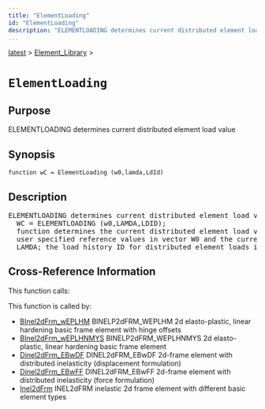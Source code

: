 ```yaml
---
title: "ElementLoading"
id: "ElementLoading"
description: "ELEMENTLOADING determines current distributed element load value"
...
```


<!-- <a name="_top"></a> -->
<!-- <div><a href="../../.autoindex.md">Home</a> &gt;  -->
 <a href="#">latest</a> &gt; <a href=".autoindex.md">Element_Library</a> &gt; 
<!-- ElementLoading.m</div> -->

<!--<table width="100%"><tr><td align="left"><a href="../../.autoindex.md"><img alt="<" border="0" src="../../left.png">&nbsp;Master index</a></td>
<td align="right"><a href=".autoindex.md">Index for latest\Element_Library&nbsp;<img alt=">" border="0" src="../../right.png"></a></td></tr></table>-->
# `ElementLoading`



## <a name="_name"></a>Purpose


ELEMENTLOADING determines current distributed element load value

<!-- <div class="box"><strong>ELEMENTLOADING determines current distributed element load value</strong></div> -->

## <a name="_synopsis"></a>Synopsis

`function wC = ElementLoading (w0,lamda,LdId)` 

## Description


<pre class="comment">ELEMENTLOADING determines current distributed element load value
  WC = ELEMENTLOADING (w0,LAMDA,LDID);
  function determines the current distributed element load values as the product of the
  user specified reference values in vector W0 and the current load factor(s) in row vector
  LAMDA; the load history ID for distributed element loads is specified in row vector LDID</pre>
<!-- <div class="fragment"><pre class="comment">ELEMENTLOADING determines current distributed element load value
  WC = ELEMENTLOADING (w0,LAMDA,LDID);
  function determines the current distributed element load values as the product of the
  user specified reference values in vector W0 and the current load factor(s) in row vector
  LAMDA; the load history ID for distributed element loads is specified in row vector LDID</pre></div> -->

<!-- crossreference -->
## <a name="_cross"></a>Cross-Reference Information

This function calls:
<ul style="list-style-image:url(../../matlabicon.gif)">
</ul>

This function is called by:
<ul style="list-style-image:url(../../matlabicon.gif)">
<li><a href="BInel2dFrm_wEPLHM.md" class="code" title="function BElemResp = BInel2dFrm_wEPLHM (action,L,BElemData,BElemState)">BInel2dFrm_wEPLHM</a>	BINELP2dFRM_WEPLHM 2d elasto-plastic, linear hardening basic frame element with hinge offsets</li><li><a href="BInel2dFrm_wEPLHNMYS.md" class="code" title="function BElemResp = BInel2dFrm_wEPLHNMYS (action,L,BElemData,BElemState)">BInel2dFrm_wEPLHNMYS</a>	BINELP2dFRM_WEPLHNMYS 2d elasto-plastic, linear hardening basic frame element</li><li><a href="Dinel2dFrm_EBwDF.md" class="code" title="function ElemResp = Dinel2dFrm_EBwDF (action,el_no,xyz,ElemData,ElemState)">Dinel2dFrm_EBwDF</a>	DINEL2dFRM_EBwDF 2d-frame element with distributed inelasticity (displacement formulation)</li><li><a href="Dinel2dFrm_EBwFF.md" class="code" title="function ElemResp = Dinel2dFrm_EBwFF (action,el_no,xyz,ElemData,ElemState)">Dinel2dFrm_EBwFF</a>	DINEL2dFRM_EBwFF 2d-frame element with distributed inelasticity (force formulation)</li><li><a href="Inel2dFrm.md" class="code" title="function ElemResp = Inel2dFrm (action,el_no,xyz,ElemData,ElemState)">Inel2dFrm</a>	INEL2dFRM inelastic 2d frame element with different basic element types</li></ul>
<!-- crossreference -->




<!-- <hr><address>Generated on Mon 15-Feb-2021 18:38:47 by <strong><a href="http://www.artefact.tk/software/matlab/m2html/" title="Matlab Documentation in HTML">m2html</a></strong> &copy; 2005</address> -->